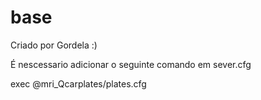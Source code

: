 # base
Criado por Gordela :)

É nescessario adicionar o seguinte comando em sever.cfg

exec @mri_Qcarplates/plates.cfg